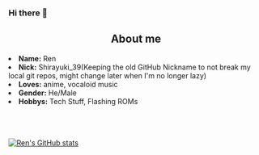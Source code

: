 ### Hi there 👋

<!--
**LordDemecrius83/LordDemecrius83** is a ✨ _special_ ✨ repository because its `README.md` (this file) appears on your GitHub profile.

Here are some ideas to get you started:

- 🔭 I’m currently working on ...
- 🌱 I’m currently learning ...
- 👯 I’m looking to collaborate on ...
- 🤔 I’m looking for help with ...
- 💬 Ask me about ...
- 📫 How to reach me: ...
- 😄 Pronouns: ...
- ⚡ Fun fact: ...
-->

<div>
<h2 align="center">  About me </h2>
<li><b>Name:</b> Ren</li>
<li>
<b>Nick:</b> Shirayuki_39(Keeping the old GitHub Nickname to not break my local git repos, might change later when I'm no longer lazy)
</li>
<li>
<b>Loves:</b> anime, vocaloid music
</li>
<li>
<b>Gender:</b> He/Male
</li>
<li>
<b>Hobbys:</b> Tech Stuff, Flashing ROMs
</li>
<br><br><br>
</div>

[![Ren's GitHub stats](https://github-readme-stats.vercel.app/api?username=LordDemecrius83&show_icons=true&theme=tokyonight)](https://github.com/anuraghazra/github-readme-stats)
